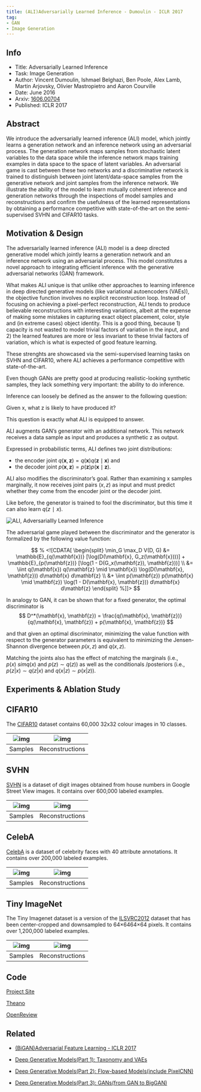 ```yaml
---
title: (ALI)Adversarially Learned Inference - Dumoulin - ICLR 2017
tag:
- GAN
- Image Generation
---
```


## Info

- Title: Adversarially Learned Inference
- Task: Image Generation
- Author: Vincent Dumoulin, Ishmael Belghazi, Ben Poole, Alex Lamb, Martin Arjovsky, Olivier Mastropietro and Aaron Courville
- Date: June 2016
- Arxiv: [1606.00704](https://arxiv.org/abs/1606.00704)
- Published: ICLR 2017



## Abstract

We introduce the adversarially learned inference (ALI) model, which jointly learns a generation network and an inference network using an adversarial process. The generation network maps samples from stochastic latent variables to the data space while the inference network maps training examples in data space to the space of latent variables. An adversarial game is cast between these two networks and a discriminative network is trained to distinguish between joint latent/data-space samples from the generative network and joint samples from the inference network. We illustrate the ability of the model to learn mutually coherent inference and generation networks through the inspections of model samples and reconstructions and confirm the usefulness of the learned representations by obtaining a performance competitive with state-of-the-art on the semi-supervised SVHN and CIFAR10 tasks.



## Motivation & Design

The adversarially learned inference (ALI) model is a deep directed generative model which jointly learns a generation network and an inference network using an adversarial process. This model constitutes a novel approach to integrating efficient inference with the generative adversarial networks (GAN) framework.

What makes ALI unique is that unlike other approaches to learning inference in deep directed generative models (like variational autoencoders (VAEs)), the objective function involves no explicit reconstruction loop. Instead of focusing on achieving a pixel-perfect reconstruction, ALI tends to produce believable reconstructions with interesting variations, albeit at the expense of making some mistakes in capturing exact object placement, color, style and (in extreme cases) object identity. This is a good thing, because 1) capacity is not wasted to model trivial factors of variation in the input, and 2) the learned features are more or less invariant to these trivial factors of variation, which is what is expected of good feature learning.

These strenghts are showcased via the semi-supervised learning tasks on SVHN and CIFAR10, where ALI achieves a performance competitive with state-of-the-art.


Even though GANs are pretty good at producing realistic-looking synthetic samples, they lack something very important: the ability to do inference.

Inference can loosely be defined as the answer to the following question:

Given x, what z is likely to have produced it?

This question is exactly what ALI is equipped to answer.

ALI augments GAN’s generator with an additional network. This network receives a data sample as input and produces a synthetic z as output.

Expressed in probabilistic terms, ALI defines two joint distributions:

- the encoder joint $q(\mathbf{x}, \mathbf{z}) = q(\mathbf{x})q(\mathbf{z} \mid \mathbf{x})$ and
- the decoder joint $p(\mathbf{x}, \mathbf{z}) = p(\mathbf{z})p(\mathbf{x} \mid \mathbf{z})$.

ALI also modifies the discriminator’s goal. Rather than examining x samples marginally, it now receives joint pairs $(x, z)$ as input and must predict whether they come from the encoder joint or the decoder joint.

Like before, the generator is trained to fool the discriminator, but this time it can also learn $q(z∣x)$.

![ALI, Adversariallly Learned Inference](https://ishmaelbelghazi.github.io/ALI/assets/ali_probabilistic.svg)


<script async src="https://pagead2.googlesyndication.com/pagead/js/adsbygoogle.js"></script>
<ins class="adsbygoogle"
     style="display:block; text-align:center;"
     data-ad-layout="in-article"
     data-ad-format="fluid"
     data-ad-client="ca-pub-4466575858054752"
     data-ad-slot="8787986126"></ins>
<script>
     (adsbygoogle = window.adsbygoogle || []).push({});
</script>



The adversarial game played between the discriminator and the generator is formalized by the following value function:

$$
% <![CDATA[
\begin{split}
    \min_G \max_D V(D, G)
    &= \mathbb{E}_{q(\mathbf{x})} [\log(D(\mathbf{x}, G_z(\mathbf{x})))] +
       \mathbb{E}_{p(\mathbf{z})} [\log(1 - D(G_x(\mathbf{z}), \mathbf{z}))] \\
    &= \iint q(\mathbf{x}) q(\mathbf{z} \mid \mathbf{x})
             \log(D(\mathbf{x}, \mathbf{z})) d\mathbf{x} d\mathbf{z} \\
    &+ \iint p(\mathbf{z}) p(\mathbf{x} \mid \mathbf{z})
             \log(1 - D(\mathbf{x}, \mathbf{z})) d\mathbf{x} d\mathbf{z}
\end{split} %]]>
$$

In analogy to GAN, it can be shown that for a fixed generator, the optimal discriminator is
$$
D^*(\mathbf{x}, \mathbf{z}) = \frac{q(\mathbf{x}, \mathbf{z})}
                                       {q(\mathbf{x}, \mathbf{z}) +
                                        p(\mathbf{x}, \mathbf{z})}
$$

and that given an optimal discriminator, minimizing the value function with respect to the generator parameters is equivalent to minimizing the Jensen-Shannon divergence between $p(x,z)$ and $q(x,z)$.

Matching the joints also has the effect of matching the marginals (i.e., $p(x) \ sim q(x)$ and $p(z) \sim q(z)$) as well as the conditionals /posteriors (i.e., $p(z|x) \sim q(z|x)$ and $q(x|z) \sim p(x|z)$).



## Experiments & Ablation Study



## CIFAR10

The [CIFAR10](https://www.cs.toronto.edu/~kriz/cifar.html) dataset contains 60,000 32x32 colour images in 10 classes.

| ![img](https://ishmaelbelghazi.github.io/ALI/assets/cifar10_samples.png) | ![img](https://ishmaelbelghazi.github.io/ALI/assets/cifar10_reconstructions.png) |
| ------------------------------------------------------------ | ------------------------------------------------------------ |
| Samples                                                      | Reconstructions                                              |



## SVHN

[SVHN](http://ufldl.stanford.edu/housenumbers/) is a dataset of digit images obtained from house numbers in Google Street View images. It contains over 600,000 labeled examples.

| ![img](https://ishmaelbelghazi.github.io/ALI/assets/svhn_samples.png) | ![img](https://ishmaelbelghazi.github.io/ALI/assets/svhn_reconstructions.png) |
| ------------------------------------------------------------ | ------------------------------------------------------------ |
| Samples                                                      | Reconstructions                                              |



<script async src="https://pagead2.googlesyndication.com/pagead/js/adsbygoogle.js"></script>
<ins class="adsbygoogle"
     style="display:block; text-align:center;"
     data-ad-layout="in-article"
     data-ad-format="fluid"
     data-ad-client="ca-pub-4466575858054752"
     data-ad-slot="8787986126"></ins>
<script>
     (adsbygoogle = window.adsbygoogle || []).push({});
</script>


## CelebA

[CelebA](http://mmlab.ie.cuhk.edu.hk/projects/CelebA.html) is a dataset of celebrity faces with 40 attribute annotations. It contains over 200,000 labeled examples.

| ![img](https://ishmaelbelghazi.github.io/ALI/assets/celeba_samples.png) | ![img](https://ishmaelbelghazi.github.io/ALI/assets/celeba_reconstructions.png) |
| ------------------------------------------------------------ | ------------------------------------------------------------ |
| Samples                                                      | Reconstructions                                              |



## Tiny ImageNet

The Tiny Imagenet dataset is a version of the [ILSVRC2012](http://www.image-net.org/challenges/LSVRC/2012/) dataset that has been center-cropped and downsampled to 64×6464×64 pixels. It contains over 1,200,000 labeled examples.

| ![img](https://ishmaelbelghazi.github.io/ALI/assets/tiny_imagenet_samples.png) | ![img](https://ishmaelbelghazi.github.io/ALI/assets/tiny_imagenet_reconstructions.png) |
| ------------------------------------------------------------ | ------------------------------------------------------------ |
| Samples                                                      | Reconstructions                                              |




## Code

[Project Site](https://ishmaelbelghazi.github.io/ALI/)

[Theano](https://github.com/IshmaelBelghazi/ALI)

[OpenReview](https://openreview.net/forum?id=B1ElR4cggS)

## Related

- [(BiGAN)Adversarial Feature Learning - ICLR 2017](https://arxivnote.ddlee.cn/2019/09/27/Adversarial-Feature-Learning.html)

- [Deep Generative Models(Part 1): Taxonomy and VAEs](https://arxivnote.ddlee.cn/2019/08/18/Deep-Generative-Models-Taxonomy-VAE.html)
- [Deep Generative Models(Part 2): Flow-based Models(include PixelCNN)](https://arxivnote.ddlee.cn/2019/08/19/Deep-Generative-Models-Flow-based-Models-PixelCNN.html)
- [Deep Generative Models(Part 3): GANs(from GAN to BigGAN)](https://arxivnote.ddlee.cn/2019/08/20/Deep-Generative-Models-GAN-WGAN-SAGAN-StyleGAN-BigGAN.html)

